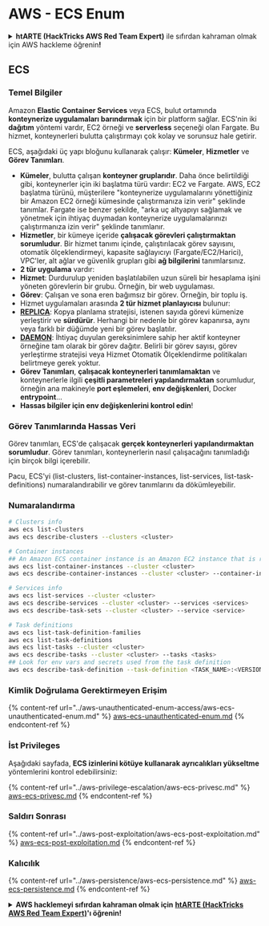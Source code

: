 # AWS - ECS Enum

<details>

<summary><strong>htARTE (HackTricks AWS Red Team Expert)</strong> ile sıfırdan kahraman olmak için AWS hackleme öğrenin<strong>!</strong></summary>

HackTricks'ı desteklemenin diğer yolları:

* Şirketinizi HackTricks'te **reklamınızı görmek** veya **HackTricks'i PDF olarak indirmek** için [**ABONELİK PLANLARI**](https://github.com/sponsors/carlospolop)'na göz atın!
* [**Resmi PEASS & HackTricks ürünlerini**](https://peass.creator-spring.com) edinin
* [**The PEASS Family**](https://opensea.io/collection/the-peass-family) keşfedin, özel [**NFT'lerimiz**](https://opensea.io/collection/the-peass-family) koleksiyonumuz
* 💬 [**Discord grubuna**](https://discord.gg/hRep4RUj7f) veya [**telegram grubuna**](https://t.me/peass) **katılın** veya **Twitter** 🐦 [**@hacktricks_live**](https://twitter.com/hacktricks_live)'ı **takip edin**.
* **Hacking hilelerinizi** [**HackTricks**](https://github.com/carlospolop/hacktricks) ve [**HackTricks Cloud**](https://github.com/carlospolop/hacktricks-cloud) github reposuna **PR göndererek** paylaşın.

</details>

## ECS

### Temel Bilgiler

Amazon **Elastic Container Services** veya ECS, bulut ortamında **konteynerize uygulamaları barındırmak** için bir platform sağlar. ECS'nin iki **dağıtım** yöntemi vardır, EC2 örneği ve **serverless** seçeneği olan Fargate. Bu hizmet, konteynerleri bulutta çalıştırmayı çok kolay ve sorunsuz hale getirir.

ECS, aşağıdaki üç yapı bloğunu kullanarak çalışır: **Kümeler**, **Hizmetler** ve **Görev Tanımları**.

* **Kümeler**, bulutta çalışan **konteyner gruplarıdır**. Daha önce belirtildiği gibi, konteynerler için iki başlatma türü vardır: EC2 ve Fargate. AWS, EC2 başlatma türünü, müşterilere "konteynerize uygulamalarını yönettiğiniz bir Amazon EC2 örneği kümesinde çalıştırmanıza izin verir" şeklinde tanımlar. Fargate ise benzer şekilde, "arka uç altyapıyı sağlamak ve yönetmek için ihtiyaç duymadan konteynerize uygulamalarınızı çalıştırmanıza izin verir" şeklinde tanımlanır.
* **Hizmetler**, bir kümeye içeride **çalışacak görevleri çalıştırmaktan sorumludur**. Bir hizmet tanımı içinde, çalıştırılacak görev sayısını, otomatik ölçeklendirmeyi, kapasite sağlayıcıyı (Fargate/EC2/Harici), VPC'ler, alt ağlar ve güvenlik grupları gibi **ağ bilgilerini** tanımlarsınız.
* **2 tür uygulama** vardır:
* **Hizmet**: Durdurulup yeniden başlatılabilen uzun süreli bir hesaplama işini yöneten görevlerin bir grubu. Örneğin, bir web uygulaması.
* **Görev**: Çalışan ve sona eren bağımsız bir görev. Örneğin, bir toplu iş.
* Hizmet uygulamaları arasında **2 tür hizmet planlayıcısı** bulunur:
* [**REPLICA**](https://docs.aws.amazon.com/AmazonECS/latest/developerguide/ecs\_services.html): Kopya planlama stratejisi, istenen sayıda görevi kümenize yerleştirir ve **sürdürür**. Herhangi bir nedenle bir görev kapanırsa, aynı veya farklı bir düğümde yeni bir görev başlatılır.
* [**DAEMON**](https://docs.aws.amazon.com/AmazonECS/latest/developerguide/ecs\_services.html): İhtiyaç duyulan gereksinimlere sahip her aktif konteyner örneğine tam olarak bir görev dağıtır. Belirli bir görev sayısı, görev yerleştirme stratejisi veya Hizmet Otomatik Ölçeklendirme politikaları belirtmeye gerek yoktur.
* **Görev Tanımları**, **çalışacak konteynerleri tanımlamaktan** ve konteynerlerle ilgili **çeşitli parametreleri yapılandırmaktan** sorumludur, örneğin ana makineyle **port eşlemeleri**, **env değişkenleri**, Docker **entrypoint**...
* **Hassas bilgiler için env değişkenlerini kontrol edin**!

### Görev Tanımlarında Hassas Veri

Görev tanımları, ECS'de çalışacak **gerçek konteynerleri yapılandırmaktan sorumludur**. Görev tanımları, konteynerlerin nasıl çalışacağını tanımladığı için birçok bilgi içerebilir.

Pacu, ECS'yi (list-clusters, list-container-instances, list-services, list-task-definitions) numaralandırabilir ve görev tanımlarını da dökümleyebilir.

### Numaralandırma
```bash
# Clusters info
aws ecs list-clusters
aws ecs describe-clusters --clusters <cluster>

# Container instances
## An Amazon ECS container instance is an Amazon EC2 instance that is running the Amazon ECS container agent and has been registered into an Amazon ECS cluster.
aws ecs list-container-instances --cluster <cluster>
aws ecs describe-container-instances --cluster <cluster> --container-instances <container_instance_arn>

# Services info
aws ecs list-services --cluster <cluster>
aws ecs describe-services --cluster <cluster> --services <services>
aws ecs describe-task-sets --cluster <cluster> --service <service>

# Task definitions
aws ecs list-task-definition-families
aws ecs list-task-definitions
aws ecs list-tasks --cluster <cluster>
aws ecs describe-tasks --cluster <cluster> --tasks <tasks>
## Look for env vars and secrets used from the task definition
aws ecs describe-task-definition --task-definition <TASK_NAME>:<VERSION>
```
### Kimlik Doğrulama Gerektirmeyen Erişim

{% content-ref url="../aws-unauthenticated-enum-access/aws-ecs-unauthenticated-enum.md" %}
[aws-ecs-unauthenticated-enum.md](../aws-unauthenticated-enum-access/aws-ecs-unauthenticated-enum.md)
{% endcontent-ref %}

### İst Privileges

Aşağıdaki sayfada, **ECS izinlerini kötüye kullanarak ayrıcalıkları yükseltme** yöntemlerini kontrol edebilirsiniz:

{% content-ref url="../aws-privilege-escalation/aws-ecs-privesc.md" %}
[aws-ecs-privesc.md](../aws-privilege-escalation/aws-ecs-privesc.md)
{% endcontent-ref %}

### Saldırı Sonrası

{% content-ref url="../aws-post-exploitation/aws-ecs-post-exploitation.md" %}
[aws-ecs-post-exploitation.md](../aws-post-exploitation/aws-ecs-post-exploitation.md)
{% endcontent-ref %}

### Kalıcılık

{% content-ref url="../aws-persistence/aws-ecs-persistence.md" %}
[aws-ecs-persistence.md](../aws-persistence/aws-ecs-persistence.md)
{% endcontent-ref %}

<details>

<summary><strong>AWS hacklemeyi sıfırdan kahraman olmak için</strong> <a href="https://training.hacktricks.xyz/courses/arte"><strong>htARTE (HackTricks AWS Red Team Expert)</strong></a><strong>'ı öğrenin!</strong></summary>

HackTricks'i desteklemenin diğer yolları:

* Şirketinizi HackTricks'te **reklamınızı görmek veya HackTricks'i PDF olarak indirmek** için [**ABONELİK PLANLARI**](https://github.com/sponsors/carlospolop)'na göz atın!
* [**Resmi PEASS & HackTricks ürünlerini**](https://peass.creator-spring.com) edinin
* Özel [**NFT'lerden**](https://opensea.io/collection/the-peass-family) oluşan koleksiyonumuz [**The PEASS Family**](https://opensea.io/collection/the-peass-family)'i keşfedin
* 💬 [**Discord grubuna**](https://discord.gg/hRep4RUj7f) veya [**telegram grubuna**](https://t.me/peass) **katılın** veya **Twitter** 🐦 [**@hacktricks_live**](https://twitter.com/hacktricks_live)'ı **takip edin**.
* **Hacking hilelerinizi** [**HackTricks**](https://github.com/carlospolop/hacktricks) ve [**HackTricks Cloud**](https://github.com/carlospolop/hacktricks-cloud) github reposuna **PR göndererek** paylaşın.

</details>
